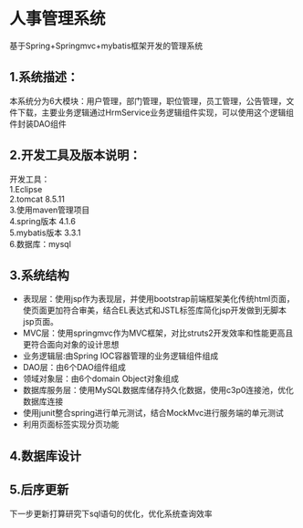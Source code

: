 # 人事管理系统
基于Spring+Springmvc+mybatis框架开发的管理系统
## 1.系统描述：
本系统分为6大模块：用户管理，部门管理，职位管理，员工管理，公告管理，文件下载，主要业务逻辑通过HrmService业务逻辑组件实现，可以使用这个逻辑组件封装DAO组件
## 2.开发工具及版本说明：
开发工具：<br/> 1.Eclipse<br/> 2.tomcat 8.5.11<br/> 3.使用maven管理项目<br/> 4.spring版本 4.1.6<br/> 5.mybatis版本 3.3.1<br/> 6.数据库：mysql
## 3.系统结构
* 表现层：使用jsp作为表现层，并使用bootstrap前端框架美化传统html页面，使页面更加符合审美，结合EL表达式和JSTL标签库简化jsp开发做到无脚本jsp页面。<br/>
* MVC层：使用springmvc作为MVC框架，对比struts2开发效率和性能更高且更符合面向对象的设计思想<br/>
* 业务逻辑层:由Spring IOC容器管理的业务逻辑组件组成<br/>
* DAO层：由6个DAO组件组成<br/>
* 领域对象层：由6个domain Object对象组成<br/>
* 数据库服务层：使用MySQL数据库储存持久化数据，使用c3p0连接池，优化数据库连接<br/>
* 使用junit整合spring进行单元测试，结合MockMvc进行服务端的单元测试<br/>
* 利用页面标签实现分页功能
## 4.数据库设计

## 5.后序更新
下一步更新打算研究下sql语句的优化，优化系统查询效率

